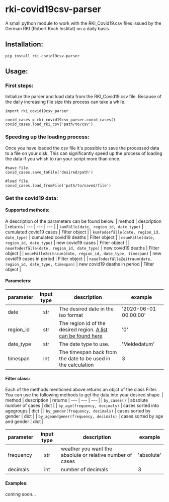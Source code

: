 # rki-covid19csv-parser
A small python module to work with the RKI_Covid19.csv files issued by the German RKI (Robert Koch Institut) on a daily basis.

## Installation:
```pip install rki-covid19csv-parser```

## Usage:
### First steps:
Initialize the parser and load data from the RKI_Covid19.csv file.   Because of the daily increasing file size this process can take a while.
```
import rki_covid19csv_parser
  
covid_cases = rki_covid19csv_parser.covid_cases()
covid_cases.load_rki_csv('path/to/csv')
```
### Speeding up the loading process:
Once you have loaded the csv file it's possible to save the processed data to a file on your disk.
This can significantly speed up the process of loading the data if you whish to run your script more than once.
```
#save file.
covid_cases.save_toFile('desired/path')

#load file.
covid_cases.load_fromFile('path/to/saved/file')
```
### Get the covid19 data:
#### Supported methods:
A description of the parameters can be found below. 
| method | description | returns
| --- | --- | --- |
| ```kumFälle(date, region_id, date_type)``` | cumulated covid19 cases | Filter object |
| ```kumTodesfälle(date, region_id, date_type)``` | cumulated covid19 deaths | Filter object |
| ```neueFälle(date, region_id, date_type)``` | new covid19 cases | Filter object |
| ```neueTodesfälle(date, region_id, date_type)``` | new covid19 deaths | Filter object |
| ```neueFälleZeitraum(date, region_id, date_type, timespan)``` | new covid19 cases in period | Filter object |
| ```neueTodesfälleZeitraum(date, region_id, date_type, timespan)``` | new covid19 deaths in period | Filter object |
#### Parameters:
| parameter | input type | description | example |
| --- | :---: | --- | --- |
| date | str | The desired date in the iso format | '2020-06-01 00:00:00' |
| region_id | str | The region id of the desired region. [A list can be found here]() | '0' |
| date_type | str | The date type to use. | 'Meldedatum' |
| timespan | int | The timespan back from the date to be used in the calculation | 3 |
#### Filter class:
Each of the methods mentioned above returns an objct of the class Filter. You can use the following methods to get the data into your desired shape.
| method | description | returns
| --- | --- | --- |
| ```by_cases()``` | absolute number of cases | dict |
| ```by_age(frequency, decimals)``` | cases sorted into agegroups | dict |
| ```by_gender(frequency, decimals)``` | cases sorted by gender | dict |
| ```by_ageandgener(frequency, decimals)``` | cases sorted by age and gender | dict |

| parameter | input type | description | example |
| --- | :---: | --- | --- |
| frequency | str | weather you want the absolute or relative number of cases | 'absolute' |
| decimals | int | number of decimals | 3 |


#### Examples:
coming soon...


